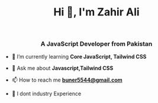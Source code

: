 
<p align="center">
  <h1 align="center"> Hi 👋, I'm Zahir Ali </h1><br>
  <h3 align="center">A JavaScript Developer from Pakistan</H3>
</p>

<!--
**zahir-ali/zahir-ali** is a ✨ _special_ ✨ repository because its `README.md` (this file) appears on your GitHub profile.

Here are some ideas to get you started:
-->
<ul dir="auto">
<li>
<p dir="auto">🌱 I’m currently learning <strong>Core JavaScript, Tailwind CSS</strong></p>
</li>
<li>
<p dir="auto">💬 Ask me about <strong>Javascript,Tailwind CSS</strong></p>
</li>
<li>
<p dir="auto">📫 How to reach me <strong><a href="mailto:zahirali48734@gmail.com">buner5544@gmail.com</a></strong></p>
</li>
<li>
<p dir="auto">📄 I dont industry Experience </p>
</li>
</ul>
<!--connect with me-->



